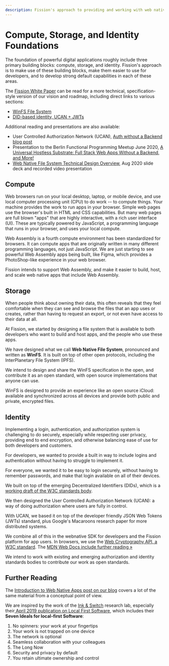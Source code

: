 ```yaml
---
description: Fission's approach to providing and working with web native building blocks
---
```


# Compute, Storage, and Identity Foundations

The foundation of powerful digital applications roughly include three primary building blocks: compute, storage, and identity. Fission's approach is to make use of these building blocks, make them easier to use for developers, and to develop strong default capabilities in each of these areas.

The [Fission White Paper](https://whitepaper.fission.codes/) can be read for a more technical, specification-style version of our vision and roadmap, including direct links to various sections:

* [WinFS File System](https://whitepaper.fission.codes/file-system)
* [DID-based identity, UCAN + JWTs](https://whitepaper.fission.codes/identity)

Additional reading and presentations are also available:

* User Controlled Authorization Network \(UCAN\), [Auth without a Backend blog post](https://blog.fission.codes/auth-without-backend/)
* Presentation to the Berlin Functional Programming Meetup June 2020, [A Universal Hostless Substrate: Full Stack Web Apps Without a Backend, and More!](https://talk.fission.codes/t/berlin-functional-programming-group-a-universal-hostless-substrate-full-stack-web-apps-without-a-backend-and-more/617)
* [Web Native File System Technical Design Overview](https://blog.fission.codes/web-native-file-system-presentation/), Aug 2020 slide deck and recorded video presentation

## Compute

Web browsers run on your local desktop, laptop, or mobile device, and use local computer processing unit \(CPU\) to do work -- to compute things. Your machine provides the work to run apps in your browser. Simple web pages use the browser's built in HTML and CSS capabilities. But many web pages are full blown "apps" that are highly interactive, with a rich user interface \(UI\). These are typically powered by JavaScript, a programming language that runs in your browser, and uses your local compute.

Web Assembly is a fourth compute environment has been standardized for browsers. It can compute apps that are originally written in many different programming languages, not just JavaScript. We are just starting to see powerful Web Assembly apps being built, like Figma, which provides a PhotoShop-like experience in your web browser.

Fission intends to support Web Assembly, and make it easier to build, host, and scale web native apps that include Web Assembly.

## Storage

When people think about owning their data, this often reveals that they feel comfortable when they can see and browse the files that an app uses or creates, rather than having to request an export, or not even have access to their data at all.

At Fission, we started by designing a file system that is available to both developers who want to build and host apps, and the people who use these apps.

We have designed what we call **Web Native File System**, pronounced and written as **WinFS**. It is built on top of other open protocols, including the InterPlanetary File System \(IPFS\).

We intend to design and share the WinFS specification in the open, and contribute it as an open standard, with open source implementations that anyone can use.

WinFS is designed to provide an experience like an open source iCloud: available and synchronized across all devices and provide both public and private, encrypted files.

## Identity

Implementing a login, authentication, and authorization system is challenging to do securely, especially while respecting user privacy, providing end to end encryption, and otherwise balancing ease of use for both developers and customers.

For developers, we wanted to provide a built in way to include logins and authentication without having to struggle to implement it.

For everyone, we wanted it to be easy to login securely, without having to remember passwords, and make that login available on all of their devices.

We built on top of the emerging Decentralized Identifiers \(DIDs\), which is a [working draft of the W3C standards body](https://www.w3.org/TR/did-core/).

We then designed the User Controlled Authorization Network \(UCAN\): a way of doing authorization where users are fully in control. 

With UCAN, we based it on top of the developer friendly JSON Web Tokens \(JWTs\) standard, plus Google's Macaroons research paper for more distributed systems.

We combine all of this in the webnative SDK for developers and the Fission platform for app users. In browsers, we use the [Web Cryptography API, a W3C standard](https://www.w3.org/TR/WebCryptoAPI/). The [MDN Web Docs include further reading »](https://developer.mozilla.org/en-US/docs/Web/API/Web_Crypto_API)

We intend to work with existing and emerging authorization and identity standards bodies to contribute our work as open standards.

## Further Reading

The [Introduction to Web Native Apps post on our blog](https://blog.fission.codes/intro-web-native-apps/) covers a lot of the same material from a conceptual point of view.

We are inspired by the work of the [Ink & Switch](https://www.inkandswitch.com/) research lab, especially their[ April 2019 publication on Local First Software](https://www.inkandswitch.com/local-first.html), which includes their **Seven Ideals for local-first Software**:

1. No spinners: your work at your fingertips
2. Your work is not trapped on one device
3. The network is optional
4. Seamless collaboration with your colleagues
5. The Long Now
6. Security and privacy by default
7. You retain ultimate ownership and control

